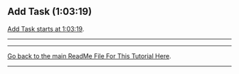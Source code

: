 
## Add Task (1:03:19)

[Add Task starts at 1:03:19](https://youtu.be/w7ejDZ8SWv8?t=3799).




















---
---
[Go back to the main ReadMe File For This Tutorial Here](https://github.com/Hostnomics/react-crash-course-traversy-youtube/blob/main/Traversy_React_Course_README.md). 

---